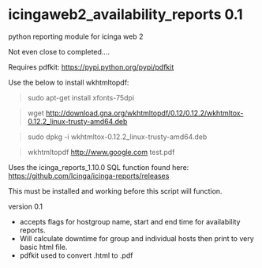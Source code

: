 # icingaweb2_availability_reports 0.1
python reporting module for icinga web 2

Not even close to completed....

Requires pdfkit: https://pypi.python.org/pypi/pdfkit

Use the below to install wkhtmltopdf:


> sudo apt-get install xfonts-75dpi

> wget http://download.gna.org/wkhtmltopdf/0.12/0.12.2/wkhtmltox-0.12.2_linux-trusty-amd64.deb

> sudo dpkg -i wkhtmltox-0.12.2_linux-trusty-amd64.deb

> wkhtmltopdf http://www.google.com test.pdf


Uses the icinga_reports_1.10.0 SQL function found here: https://github.com/Icinga/icinga-reports/releases

This must be installed and working before this script will function. 



version 0.1 
- accepts flags for hostgroup name, start and end time for availability reports. 
- Will calculate downtime for group and individual hosts then print to very basic html file. 
- pdfkit used to convert .html to .pdf
